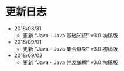 # 更新日志

- 2018/08/31
  - 更新 “Java - Java 基础知识”  v3.0 初稿版
- 2018/09/01
  - 更新 “Java - Java 集合框架”  v3.0 初稿版
- 2018/09/02
  - 更新 “Java - Java 并发编程”  v3.0 初稿版

